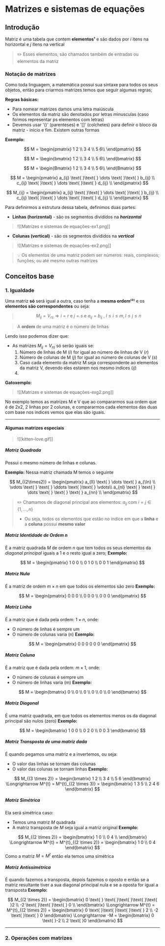 # Matrizes e sistemas de equações

## Introdução

Matriz é uma tabela que contem **elementos¹** e são dados por $i$ itens na horizontal e $j$ itens na vertical  

> ✏️ Esses elementos, são chamados também de entradas ou elementos da matriz

### Notação de matrizes

Como toda linguagem, a matemática possui sua sintaxe para todos os seus objetos, então para criarmos matrizes temos que seguir algumas regras;

**Regras básicas:**
- Para nomear matrizes damos uma letra maiúscula
- Os elementos da matriz são denotados por letras minusculas (caso formos representar ps elementos com letras)
- Devemos usar '()' (parenteses) e '[]' (colchetes) para definir o bloco da matriz - inicio e fim. Existem outras formas

**Exemplo:** 

$$
M =  
\begin{pmatrix}
1 2 \\
3 4 \\
5 6\\
\end{pmatrix}
$$

$$
M =  
\begin{bmatrix}
1 2 \\
3 4 \\
5 6\\
\end{bmatrix}
$$

$$
M =  
\begin{Bmatrix}
1 2 \\
3 4 \\
5 6\\
\end{Bmatrix}
$$

$$
M =  
\begin{pmatrix}
a_{ij} \text{  }\text{ } \dots \text{  }\text{ } b_{ij} \\
c_{ij} \text{  }\text{ } \dots \text{  }\text{ } d_{ij}  \\
\end{pmatrix}
$$

$$
M_{ij} =  
\begin{pmatrix}
a_{ij} \text{  }\text{ } \dots \text{  }\text{ } b_{ij} \\
c_{ij} \text{  }\text{ } \dots \text{  }\text{ } d_{ij}  \\
\end{pmatrix}
$$

Para definirmos a estrutura dessa tabela, definimos duas partes:
- **Linhas (horizontal)** - são os segmentos divididos na ***horizontal***
> ![[Matrizes e sistemas de equações-ex1.png]]

- **Colunas (vertical)** - são os segmentos divididos na ***vertical***
> ![[Matrizes e sistemas de equações-ex2.png]]

> 💡 Os elementos de uma matriz podem ser números: reais, complexos; funções; ou até mesmo outras matrizes


## Conceitos base

### 1. Igualdade
Uma matriz **só** será igual a outra, caso tenha a **mesma ordem⁽²⁾** e os **elementos são correspondentes** ou seja:

> $$
 M_{ij} = V_{rs} \Rightarrow i = r \text{ e } j = s \text{ e } a_{ij} = b_{ij} \text{ , }  l \leq i \leq m, l \leq j \leq n 
$$

> A **ordem** de uma matriz é o número de linhas 

Lendo isso podemos dizer que: 
- As matrizes $M_{ij} = V_{rs}$ só serão iguais se:
	1. Número de linhas de M ($i$) for igual ao número de linhas de V ($r$)
	2. Número de colunas de M ($j$) for igual ao número de colunas de V ($s$)
	3. Caso cada elemento da matriz M seja correspondente ao elementos da matriz V, devendo eles estarem nos mesmo indices ($ij$) 
	4. 
**Gatoxemplo:**
> ![[Matrizes e sistemas de equações-exg2.png]]

No exemplo temos as matrizes M e V que ao compararmos sua ordem que é de 2x2, 2 linhas por 2 colunas, e compararmos cada elementos das duas com base nos indices vemos que elas são iguais.

---

#### Algumas matrizes especiais
>![[kitten-love.gif]]

##### Matriz Quadrada
Possui o mesmo número de linhas e colunas.

**Exemplo:**
Nessa matriz chamada M temos o seguinte

$$
M_{(2\times2)} =  
\begin{pmatrix}
a_{ll} \text{ } \dots \text{  } a_{\ln} \\
\vdots \text{ } \text{ } \ddots \text{ }\text{ } \vdots\\
a_{nl} \text{ } \text{ } \dots \text{ }  \text{  } \text{ } a_{nn} \\
\end{pmatrix}
$$

> ✏️ Chamamos de diagonal principal aos elementos: 
> $a_{ij}$ com $i=j \in \{1,\dots, n\}$ 
> - Ou seja, todos os elementos que estão no índice em que a **linha** e a **coluna** possui **mesmo valor**

##### Matriz Identidade de Ordem $n$
É a matriz quadrada $M$ de ordem $n$ que tem todos os seus elementos da *diagonal principal* iguais a 1 e o resto igual a zero;
**Exemplo:**

$$
M =  
\begin{pmatrix}
1 0 0 \\
0 1 0 \\
0 0 1 
\end{pmatrix}
$$

##### Matriz Nula
É a matriz de ordem $m \times n$ em que todos os elementos são zero
**Exemplo:**

$$
M =  
\begin{pmatrix}
0 0 0 \\
0 0 0 \\
0 0 0 
\end{pmatrix}
$$

##### Matriz Linha 
É a matriz que é dada pela ordem: $1 \times n$, onde:
- O número de linhas é sempre um
- O número de colunas varia (n)
**Exemplo:**
  
$$
M =  
\begin{pmatrix}
0 0 0 0 0 0 
\end{pmatrix}
$$
##### Matriz Coluna 
É a matriz que é dada pela ordem: $m \times 1$, onde:
- O número de colunas é sempre um
- O número de linhas varia (m)
**Exemplo:**
  
$$
M =  
\begin{bmatrix}
0  \\
0  \\
0  \\
0  \\
0  \\
0 
\end{bmatrix}
$$

##### Matriz Diagonal
É uma matriz quadrada, em que todos os elementos menos os da diagonal principal são nulos (zero)
**Exemplo:**

$$
M =  
\begin{bmatrix}
1 0 0 \\
0 2 0 \\
0 0 3 
\end{bmatrix}
$$

##### Matriz Transposta de uma matriz dada
É quando pegamos uma matriz e a invertemos, ou seja:
- O valor das linhas se tornam das colunas
- O valor das colunas se tornam linhas
**Exemplo:**
  
$$
M_{(3 \times 2)} =  
\begin{bmatrix}
1 2  \\
3 4  \\
5 6  
\end{bmatrix} \Longrightarrow M^{t} = M^{t}_{(2 \times 3)} =
\begin{bmatrix}
1 3 5 \\
2 4 6
\end{bmatrix}
$$

##### Matriz Simétrica
Ela será simétrica caso:
- Temos uma matriz $M$ quadrada
- A matriz transposta de $M$ seja igual a matriz original
**Exemplo:**
  
$$
M_{(2 \times 2)} =  
\begin{bmatrix}
1 0  \\
0 4  \\  
\end{bmatrix} \Longrightarrow M^{t} = M^{t}_{(2 \times 2)} =
\begin{bmatrix}
1 0 \\
0 4
\end{bmatrix}
$$
Como a matriz $M = M^{t}$ então ela temos uma simétrica

##### Matriz Antissimétrica
É quando fazemos a transposta, depois fazemos o oposto e então se a matriz resultante tiver a sua diagonal principal nula e se a oposta for igual a transposta
**Exemplo:**

$$
M_{(2 \times 2)} =  
\begin{bmatrix}
 0 \text{  } \text{  }\text{ }\text{  }\text{  }2  \\
-2 \text{  }\text{  }\text{  } 0   \\  
\end{bmatrix} \Longrightarrow M^{t} = M^{t}_{(2 \times 2)} =
\begin{bmatrix}
 0 \text{  }\text{  }\text{  }\text{  } 2 \\
-2 \text{  }\text{  } 0 
\end{bmatrix} \Longrightarrow -M =
\begin{bmatrix}
0 \text{  }-2 \\
2 \text{  }0 
\end{bmatrix}
$$

---

### 2. Operações com matrizes
